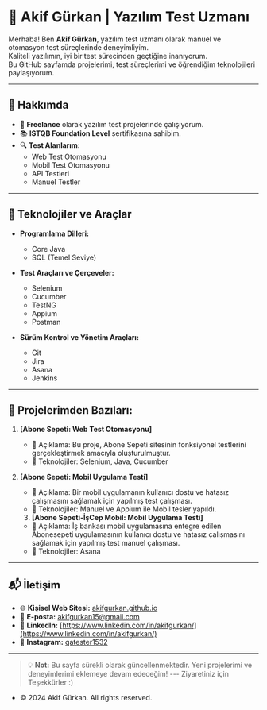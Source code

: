 # 👋 Akif Gürkan | Yazılım Test Uzmanı  

Merhaba! Ben **Akif Gürkan**, yazılım test uzmanı olarak manuel ve otomasyon test süreçlerinde deneyimliyim.  
Kaliteli yazılımın, iyi bir test sürecinden geçtiğine inanıyorum.  
Bu GitHub sayfamda projelerimi, test süreçlerimi ve öğrendiğim teknolojileri paylaşıyorum.

---

## 🚀 Hakkımda

- 🎯 **Freelance** olarak yazılım test projelerinde çalışıyorum.  
- 📚 **ISTQB Foundation Level** sertifikasına sahibim.  
- 🔍 **Test Alanlarım:**  
  - Web Test Otomasyonu  
  - Mobil Test Otomasyonu  
  - API Testleri  
  - Manuel Testler  

---

## 🔧 Teknolojiler ve Araçlar

- **Programlama Dilleri:**  
  - Core Java  
  - SQL (Temel Seviye)  

- **Test Araçları ve Çerçeveler:**  
  - Selenium  
  - Cucumber  
  - TestNG  
  - Appium  
  - Postman  

- **Sürüm Kontrol ve Yönetim Araçları:**  
  - Git  
  - Jira  
  - Asana
  - Jenkins  

---

## 📂 Projelerimden Bazıları:  

1. **[Abone Sepeti: Web Test Otomasyonu]**  
   - 📄 Açıklama: Bu proje, Abone Sepeti sitesinin fonksiyonel testlerini gerçekleştirmek amacıyla oluşturulmuştur.  
   - 🚀 Teknolojiler: Selenium, Java, Cucumber  
 
2. **[Abone Sepeti: Mobil Uygulama Testi]**  
   - 📄 Açıklama: Bir mobil uygulamanın kullanıcı dostu ve hatasız çalışmasını sağlamak için yapılmış test çalışması.  
   - 🚀 Teknolojiler: Manuel ve Appium ile Mobil tesler yapıldı. 
 
   3. **[Abone Sepeti-İşCep Mobil: Mobil Uygulama Testi]**  
   - 📄 Açıklama: İş bankası mobil uygulamasına entegre edilen Abonesepeti uygulamasının kullanıcı dostu ve hatasız çalışmasını sağlamak için yapılmış test manuel çalışması.  
   - 🚀 Teknolojiler: Asana  
   
---

## 📬 İletişim  

- 🌐 **Kişisel Web Sitesi:** [akifgurkan.github.io](https://akifgurkan.github.io)  
- 📧 **E-posta:** [akifgurkan15@gmail.com](mailto:akifgurkan15@gmail.com
)  
- 💼 **LinkedIn:** [https://www.linkedin.com/in/akifgurkan/](https://www.linkedin.com/in/akifgurkan/)   
- 📸 **Instagram:** [qatester1532](https://www.instagram.com/qatester1532/)  


---

> 💡 **Not:** Bu sayfa sürekli olarak güncellenmektedir. Yeni projelerimi ve deneyimlerimi eklemeye devam edeceğim!
--- Ziyaretiniz için Teşekkürler :)
- © 2024 Akif Gürkan. All rights reserved.
